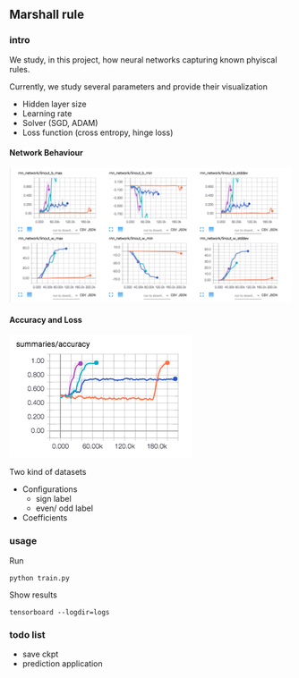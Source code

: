 ## Marshall rule

### intro
We study, in this project, how neural networks capturing known phyiscal rules.

Currently, we study several parameters and provide their visualization
* Hidden layer size
* Learning rate
* Solver (SGD, ADAM)
* Loss function (cross entropy, hinge loss)

#### Network Behaviour
![Network Behaviour](samples/weights.png)

#### Accuracy and Loss
![Accuracy and Loss](samples/accuracies.png)

Two kind of datasets
* Configurations
    * sign label
    * even/ odd label
* Coefficients

### usage

Run 
```
python train.py
```

Show results
```
tensorboard --logdir=logs
```

### todo list
* save ckpt 
* prediction application
